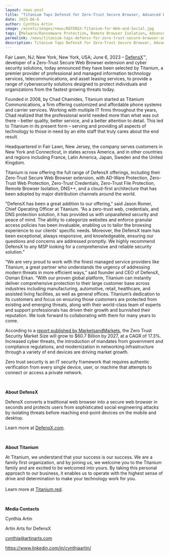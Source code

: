 ```yaml
---
layout: news-post
title: "Titanium Taps DefensX for Zero-Trust Secure Browser, Advanced DNS Filtering, and Protection Against Social Engineering Attacks"
date: 2023-06-6
author: Cynthia Artin
image: /assets/images/news/DEFENSX-Titanium-for-Web-and-Social.jpg
tags: [Malware/Ransomware Protection, Remote Browser Isolation, Advanced URL Protection, File Isolation, SaaS Access Protection]
permalink: /news/titanium-taps-defensx-for-zero-trust-secure-browser-advanced-dns-filtering-and-protection-against-social-engineering-attacks/
description: Titanium Taps DefensX for Zero-Trust Secure Browser, Advanced DNS Filtering, and Protection Against Social Engineering Attacks
---
```


 
 
 
 
 
 
 

<p>Fair Lawn, NJ; New York, New York, USA; June 6, 2023 –&nbsp;<a href="https://www.defensx.com/" target="_self">DefensX</a>™, developer of a Zero-Trust Secure Web Browser extension and cyber security solutions, today announced they have been selected by Titanium, a premier provider of professional and managed information technology services, telecommunications, and&nbsp;asset leasing services, to provide a range of cybersecurity solutions designed to protect individuals and organizations from the fastest growing threats today.</p>
<p>Founded in 2008, by Chad Chamides, Titanium started as Titanium Communications, a firm offering customized and affordable phone systems and carrier services. Working with multiple IT firms throughout the years, Chad realized that the professional world needed more than what was out there – better quality, better service, and a better attention to detail.&nbsp;This led to Titanium in its present form – serving and providing all aspects of technology to those in need by an elite staff that truly cares about the end result.</p>
<p>Headquartered in Fair Lawn, New Jersey, the company serves customers in New York and Connecticut, in states across America, and in other countries and regions including France, Latin America, Japan, Sweden and the United Kingdom.</p>
<p>Titanium is now offering the full range of DefensX offerings, including their Zero-Trust Secure Web Browser extension, with AD-Ware Protection, Zero-Trust Web Protection, Zero-Trust Credentials, Zero-Trust File Protection, Remote Browser Isolation, DNS++, and a cloud-first architecture that has been adopted by major distribution channels around the world.</p>
<p>"DefensX has been a great addition to our offering,” said Jason Romer, Chief Operating Officer at Titanium. “As a zero-trust web, credentials, and DNS protection solution, it has provided us with unparalleled security and peace of mind. The ability to categorize websites and enforce granular access policies has been invaluable, enabling us to tailor the browsing experience to our clients' specific needs. Moreover, the DefensX team has been exceptional, always responsive, and knowledgeable, ensuring our questions and concerns are addressed promptly. We highly recommend DefensX to any MSP looking for a comprehensive and reliable security solution.”&nbsp;</p>
<p>“We are very proud to work with the finest managed service providers like Titanium, a great partner who understands the urgency of addressing modern threats in more efficient ways,” said founder and CEO of DefensX, Osman Erkan. “With our proven global platform, Titanium can instantly deliver comprehensive protection to their large customer base across industries including manufacturing, automotive, retail, healthcare, and assisted living facilities, as well as general offices. Titanium’s dedication to its customers and focus on ensuring those customers are protected from existing and emerging threats, along with their world-class team of experts and support professionals has driven their growth and burnished their reputation. We look forward to collaborating with them for many years to come.</p>
<p>According to a&nbsp;<a href="https://www.globenewswire.com/en/news-release/2022/12/12/2571952/0/en/Zero-Trust-Security-Market-Size-Projected-to-Reach-60-7-Billion-by-2027-growing-at-a-CAGR-of-17-3-Report-by-MarketsandMarkets.html" target="_blank">report published by MarketsandMarkets</a>, the Zero Trust Security Market Size will grow to $60.7 Billion by 2027, at a CAGR of 17.3%. Increased cyber threats, the introduction of mandates from government and compliance regulations, and modernization in networking infrastructure through a variety of end devices are driving market growth.</p>
<p>Zero trust security is an IT security framework that requires authentic verification from every single device, user, or machine that attempts to connect or access a private network.</p>
<p>&nbsp;</p>
<p><b>About DefensX</b></p>
<p>DefensX converts a traditional web browser into a secure web browser in seconds and protects users from sophisticated social engineering attacks by isolating threats before reaching end-point devices on the mobile and desktop.</p>
<p>Learn more at&nbsp;<a href="https://www.defensx.com/">DefensX.com</a>.</p>
<p>&nbsp;</p>
<p><b>About Titanium</b>&nbsp;</p>
<p>At Titanium, we understand that your success is our success. We are a family first organization, and by joining us, we welcome you to the Titanium family and are excited to be welcomed into yours. By taking this personal approach to our business, it enables us to operate with the highest sense of drive and determination to make your technology work for you.<br><br>Learn more at&nbsp;<a href="https://titanium.red/" target="_blank">Titanium.red</a>.</p>
<p>&nbsp;</p>
<p><b>Media Contacts</b>&nbsp;</p>
<p>Cynthia Artin</p>
<p>Artin Arts for DefensX</p>
<p><a href="mailto:cynthia@artinarts.com">cynthia@artinarts.com</a></p>
<p><a href="https://www.linkedin.com/in/cynthiaartin/" target="_blank">https://www.linkedin.com/in/cynthiaartin/</a></p>
 